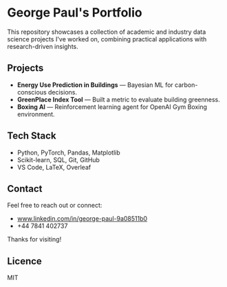 # George Paul's Portfolio

This repository showcases a collection of academic and industry data science projects I've worked on, combining practical applications with research-driven insights.

## Projects

- **Energy Use Prediction in Buildings** — Bayesian ML for carbon-conscious decisions.
- **GreenPlace Index Tool** — Built a metric to evaluate building greenness.
- **Boxing AI** — Reinforcement learning agent for OpenAI Gym Boxing environment.

## Tech Stack

- Python, PyTorch, Pandas, Matplotlib  
- Scikit-learn, SQL, Git, GitHub  
- VS Code, LaTeX, Overleaf

## Contact

Feel free to reach out or connect:
- www.linkedin.com/in/george-paul-9a08511b0
- +44 7841 402737

Thanks for visiting!

## Licence

MIT
